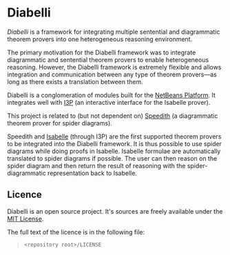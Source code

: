 # Diabelli

_Diabelli_ is a framework for integrating multiple sentential and diagrammatic theorem provers into one heterogeneous reasoning environment.

The primary motivation for the Diabelli framework was to integrate diagrammatic and sentential theorem provers to enable heterogeneous reasoning. However, the Diabelli framework is extremely flexible and allows integration and communication between any type of theorem provers&mdash;as long as there exists a translation between them.

Diabelli is a conglomeration of modules built for the [NetBeans Platform](http://netbeans.org/features/platform/). It integrates well with [I3P](http://www-pu.informatik.uni-tuebingen.de/i3p/) (an interactive interface for the Isabelle prover).

This project is related to (but not dependent on) [Speedith](https://gitorious.org/speedith) (a diagrammatic theorem prover for spider diagrams).

Speedith and [Isabelle](http://www.cl.cam.ac.uk/research/hvg/Isabelle/) (through I3P) are the first supported theorem provers to be integrated into the Diabelli framework. It is thus possible to use spider diagrams while doing proofs in Isabelle. Isabelle formulae are automatically translated to spider diagrams if possible. The user can then reason on the spider diagram and then return the result of reasoning with the spider-diagrammatic representation back to Isabelle.

## Licence

Diabelli is an open source project. It's sources are freely available under the [MIT License](http://en.wikipedia.org/wiki/Mit_license).

The full text of the licence is in the following file:

>   `<repository root>/LICENSE`
